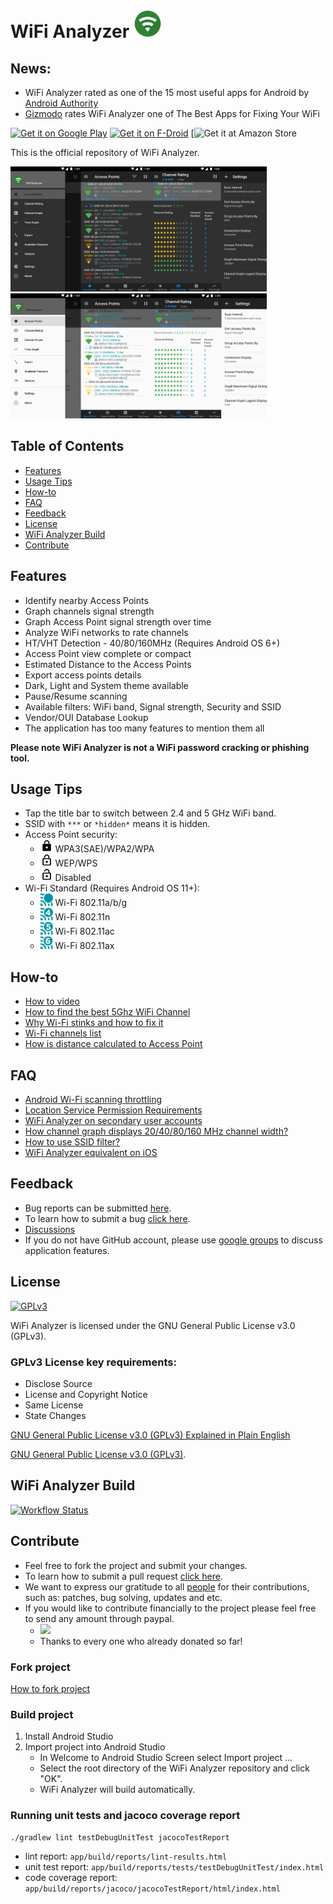 <h1>WiFi Analyzer <img src="images/icon.png" alt="Application Icon" width="45" height="45"></h1>

## News: 
- WiFi Analyzer rated as one of the 15 most useful apps for Android by [Android Authority](https://www.androidauthority.com/most-useful-apps-for-android-603100/amp)
- [Gizmodo](https://gizmodo.com/the-best-wifi-analyzer-apps-to-troubleshoot-your-networ-1843957301) rates WiFi Analyzer one of The Best Apps for Fixing Your WiFi

[<img src="https://play.google.com/intl/en_us/badges/images/generic/en_badge_web_generic.png" alt="Get it on Google Play" height="80">](https://play.google.com/store/apps/details?id=com.yayooo.wifianalyzer)
[<img src="https://f-droid.org/badge/get-it-on.png" alt="Get it on F-Droid" height="80">](https://f-droid.org/repository/browse/?fdid=com.yayooo.wifianalyzer)
[<img src="https://images-na.ssl-images-amazon.com/images/G/01/mobile-apps/devportal2/res/images/amazon-underground-app-us-white.png" alt="Get it at Amazon Store" height="70">

This is the official repository of WiFi Analyzer.

<img src="images/feature-graphic.png" alt="Feature Graphic - Dark Theme" height="200">
<img src="images/feature-graphic-light.png" alt="Feature Graphic - Light Theme" height="200">

## Table of Contents
- [Features](#features)
- [Usage Tips](#usage-tips)
- [How-to](#how-to)
- [FAQ](#faq)
- [Feedback](#feedback)
- [License](#license)
- [WiFi Analyzer Build](#wifi-analyzer-build)
- [Contribute](#contribute)

## Features
* Identify nearby Access Points
* Graph channels signal strength
* Graph Access Point signal strength over time
* Analyze WiFi networks to rate channels
* HT/VHT Detection - 40/80/160MHz (Requires Android OS 6+)
* Access Point view complete or compact
* Estimated Distance to the Access Points
* Export access points details
* Dark, Light and System theme available
* Pause/Resume scanning
* Available filters: WiFi band, Signal strength, Security and SSID
* Vendor/OUI Database Lookup
* The application has too many features to mention them all

**Please note WiFi Analyzer is not a WiFi password cracking or phishing tool.**
 
## Usage Tips
* Tap the title bar to switch between 2.4 and 5 GHz WiFi band.
* SSID with `***` or `*hidden*` means it is hidden.
* Access Point security: 
     * <img src="images/ic_lock_black_18dp.png" alt="WPA2/WPA" height="20"> WPA3(SAE)/WPA2/WPA 
     * <img src="images/ic_lock_outline_black_18dp.png" alt="WEP/WPS" height="20"> WEP/WPS
     * <img src="images/ic_lock_open_black_18dp.png" alt="Disabled" height="20"> Disabled
* Wi-Fi Standard (Requires Android OS 11+):
     * <img src="images/ic_wifi_legacy.png" alt="Wi-Fi 802.11a/b/g" height="20"> Wi-Fi 802.11a/b/g
     * <img src="images/ic_wifi_4.png" alt="Wi-Fi 802.11n" height="20"> Wi-Fi 802.11n
     * <img src="images/ic_wifi_5.png" alt="Wi-Fi 802.11ac" height="20"> Wi-Fi 802.11ac
     * <img src="images/ic_wifi_6.png" alt="Wi-Fi 802.11ax" height="20"> Wi-Fi 802.11ax

## How-to
* [How to video](https://youtu.be/JJVKja0VDR0)
* [How to find the best 5Ghz WiFi Channel](https://www.maketecheasier.com/best-wifi-channel-for-5ghz-frequency/)
* [Why Wi-Fi stinks and how to fix it](http://spectrum.ieee.org/telecom/wireless/why-wifi-stinksand-how-to-fix-it)
* [Wi-Fi channels list](https://en.wikipedia.org/wiki/List_of_WLAN_channels)
* [How is distance calculated to Access Point](https://en.wikipedia.org/wiki/Free-space_path_loss)

## FAQ
* [Android Wi-Fi scanning throttling](https://github.com/yayo/WiFiAnalyzer/wiki/Android-WiFi-scanning-throttling)
* [Location Service Permission Requirements](https://github.com/yayo/WiFiAnalyzer/wiki/Location-Service-Permission-Requirements)
* [WiFi Analyzer on secondary user accounts](https://github.com/yayo/WiFiAnalyzer/wiki/WiFi-Analyzer-on-secondary-user-accounts)
* [How channel graph displays 20/40/80/160 MHz channel width?](https://github.com/yayo/WiFiAnalyzer/issues/64)
* [How to use SSID filter?](https://github.com/yayo/WiFiAnalyzer/issues/125)
* [WiFi Analyzer equivalent on iOS](https://github.com/yayo/WiFiAnalyzer/issues/69)

## Feedback
* Bug reports can be submitted [here](https://github.com/yayo/WiFiAnalyzer/issues).
* To learn how to submit a bug [click here](https://github.com/yayo/WiFiAnalyzer/wiki/Feedback).
* [Discussions](https://github.com/yayo/WiFiAnalyzer/discussions)
* If you do not have GitHub account, please use [google groups](https://groups.google.com/forum/#!forum/wifi-analyzer-open-source) to discuss application features.

## License
[<img src="https://www.gnu.org/graphics/gplv3-127x51.png" alt="GPLv3" >](http://www.gnu.org/licenses/gpl-3.0.html)

WiFi Analyzer is licensed under the GNU General Public License v3.0 (GPLv3).

### GPLv3 License key requirements:
* Disclose Source
* License and Copyright Notice
* Same License
* State Changes

[GNU General Public License v3.0 (GPLv3) Explained in Plain English](https://tldrlegal.com/license/gnu-general-public-license-v3-(gpl-3))

[GNU General Public License v3.0 (GPLv3)](http://www.gnu.org/licenses/gpl-3.0.html).

## WiFi Analyzer Build

[![Workflow Status](https://github.com/yayo/WiFiAnalyzer/workflows/Android%20CI/badge.svg)](https://github.com/yayo/WiFiAnalyzer/actions?query=workflow%3A%22Android+CI%22)


## Contribute
* Feel free to fork the project and submit your changes.
* To learn how to submit a pull request [click here](https://github.com/yayo/WiFiAnalyzer/wiki/Pull-Request).
* We want to express our gratitude to all [people](https://github.com/yayo/WiFiAnalyzer/graphs/contributors) for their contributions, such as: patches, bug solving, updates and etc. 
* If you would like to contribute financially to the project please feel free to send any amount through paypal.
	* [![](https://www.paypalobjects.com/en_US/i/btn/btn_donateCC_LG.gif)](https://www.paypal.com/cgi-bin/webscr?cmd=_s-xclick&hosted_button_id=62PA6HJ3BZL3E)
	* Thanks to every one who already donated so far!

### Fork project
[How to fork project](https://help.github.com/articles/fork-a-repo)

### Build project
1. Install Android Studio
2. Import project into Android Studio
    * In Welcome to Android Studio Screen select Import project ...
    * Select the root directory of the WiFi Analyzer repository and click "OK".
    * WiFi Analyzer will build automatically.

### Running unit tests and jacoco coverage report
```
./gradlew lint testDebugUnitTest jacocoTestReport
```

- lint report: `app/build/reports/lint-results.html`
- unit test report: `app/build/reports/tests/testDebugUnitTest/index.html`
- code coverage report: `app/build/reports/jacoco/jacocoTestReport/html/index.html`
